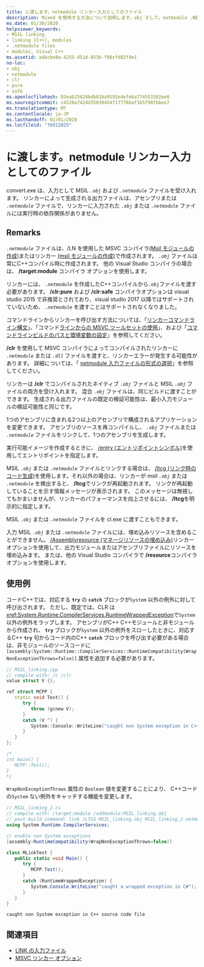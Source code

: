 ```yaml
---
title: に渡します。netmodule リンカー入力としてのファイル
description: Mixed を使用する方法について説明します。obj そして。netmodule .NET アセンブリを作成するときのリンカー入力としてのファイル。
ms.date: 01/30/2020
helpviewer_keywords:
- MSIL linking
- linking [C++], modules
- .netmodule files
- modules, Visual C++
ms.assetid: a4bcbe8a-4255-451d-853b-f88cfd82f4e1
no-loc:
- obj
- netmodule
- clr
- pure
- safe
ms.openlocfilehash: 83eab25624bdb81ba9191e4efe6a774551502ee0
ms.sourcegitcommit: c4528a7424d35039454f17778baf1b5f98fbbee7
ms.translationtype: MT
ms.contentlocale: ja-JP
ms.lasthandoff: 02/01/2020
ms.locfileid: "76912825"
---
```

# <a name="opno-locnetmodule-files-as-linker-input"></a>に渡します。netmodule リンカー入力としてのファイル

convert.exe は、入力として MSIL *`.obj`* および *`.netmodule`* ファイルを受け入れます。 リンカーによって生成される出力ファイルは、アセンブリまたは *`.netmodule`* ファイルで、リンカーに入力された *`.obj`* または *`.netmodule`* ファイルには実行時の依存関係がありません。

## <a name="remarks"></a>Remarks

*`.netmodule`* ファイルは、/LN を使用した MSVC コンパイラ[(Msil モジュールの作成)](ln-create-msil-module.md)またはリンカー [(msil モジュールの作成)](noassembly-create-a-msil-module.md)で作成されます。 *`.obj`* ファイルは常にC++コンパイル時に作成されます。 他の Visual Studio コンパイラの場合は、 **/target:module** コンパイラ オプションを使用します。

リンカーには、 *`.netmodule`* を作成したC++コンパイルから`.obj`ファイルを渡す必要があります。 **/clr:pure** および **/clr:safe** コンパイラオプションは visual studio 2015 で非推奨とされており、visual studio 2017 以降ではサポートされていないため、 *`.netmodule`* を渡すことはサポートされなくなりました。

コマンドラインからリンカーを呼び出す方法については、「[リンカーコマンドライン構文](linking.md)」、「コマンド[ラインからの MSVC ツールセットの使用](../building-on-the-command-line.md)」、および「[コマンドラインビルドのパスと環境変数の設定](../setting-the-path-and-environment-variables-for-command-line-builds.md)」を参照してください。

**/clr** を使用して MSVC コンパイラによってコンパイルされたリンカーに *`.netmodule`* または *`.dll`* ファイルを渡すと、リンカーエラーが発生する可能性があります。 詳細については、「 [netmodule 入力ファイルの形式の選択](choosing-the-format-of-netmodule-input-files.md)」を参照してください。

リンカーは **/clr** でコンパイルされたネイティブ *`.obj`* ファイルと MSIL *`.obj`* ファイルの両方を受け入れます。 混合 *`.obj`* ファイルは、同じビルドに渡すことができます。 生成される出力ファイルの既定の検証可能性は、最小入力モジュールの検証可能性と同じです。

1つのアセンブリに含まれる2つ以上のアセンブリで構成されるアプリケーションを変更できます。 アセンブリのソースを再コンパイルし、 *`.obj`* ファイルまたは *`.netmodule`* ファイルをリンクして、1つのアセンブリを生成します。

実行可能イメージを作成するときに、 [/entry (エントリポイントシンボル)](entry-entry-point-symbol.md)を使用してエントリポイントを指定します。

MSIL *`.obj`* または *`.netmodule`* ファイルとリンクする場合は、 [/ltcg (リンク時のコード生成)](ltcg-link-time-code-generation.md)を使用します。それ以外の場合は、リンカーが msil *`.obj`* または *`.netmodule`* を検出すると、 **/ltcg**でリンクが再起動されます。 リンクが再起動していることを示す情報メッセージが表示されます。 このメッセージは無視してもかまいませんが、リンカーのパフォーマンスを向上させるには、 **/ltcg**を明示的に指定します。

MSIL *`.obj`* または *`.netmodule`* ファイルを cl.exe に渡すこともできます。

入力 MSIL *`.obj`* または *`.netmodule`* ファイルには、埋め込みリソースを含めることができません。 [/Assemblyresource (マネージリソースの埋め込み)](assemblyresource-embed-a-managed-resource.md)リンカーオプションを使用して、出力モジュールまたはアセンブリファイルにリソースを埋め込みます。 または、他の Visual Studio コンパイラで **/resource**コンパイラオプションを使用します。

## <a name="examples"></a>使用例

コードC++では、対応する **`try`** の **`catch`** ブロックが`System` 以外の例外に対して呼び出されます。 ただし、既定では、CLR は <xref:System.Runtime.CompilerServices.RuntimeWrappedException>で`System` 以外の例外をラップします。 アセンブリがC++ C++モジュールと非モジュールから作成され、 **`try`** ブロックが`System` 以外の例外をスローしたときに、対応するC++ **`try`** 句からコード内のC++ **`catch`** ブロックを呼び出す必要がある場合は、非モジュールのソースコードに `[assembly:System::Runtime::CompilerServices::RuntimeCompatibility(WrapNonExceptionThrows=false)]` 属性を追加する必要があります。

```cpp
// MSIL_linking.cpp
// compile with: /c /clr
value struct V {};

ref struct MCPP {
   static void Test() {
      try {
         throw (gcnew V);
      }
      catch (V ^) {
         System::Console::WriteLine("caught non System exception in C++ source code file");
      }
   }
};

/*
int main() {
   MCPP::Test();
}
*/
```

`WrapNonExceptionThrows` 属性の `Boolean` 値を変更することにより、 C++コードの`System` ない例外をキャッチする機能を変更します。

```csharp
// MSIL_linking_2.cs
// compile with: /target:module /addmodule:MSIL_linking.obj
// post-build command: link /LTCG MSIL_linking.obj MSIL_linking_2.netmodule /entry:MLinkTest.Main /out:MSIL_linking_2.exe /subsystem:console
using System.Runtime.CompilerServices;

// enable non System exceptions
[assembly:RuntimeCompatibility(WrapNonExceptionThrows=false)]

class MLinkTest {
   public static void Main() {
      try {
         MCPP.Test();
      }
      catch (RuntimeWrappedException) {
         System.Console.WriteLine("caught a wrapped exception in C#");
      }
   }
}
```

```Output
caught non System exception in C++ source code file
```

## <a name="see-also"></a>関連項目

- [LINK の入力ファイル](link-input-files.md)
- [MSVC リンカー オプション](linker-options.md)
